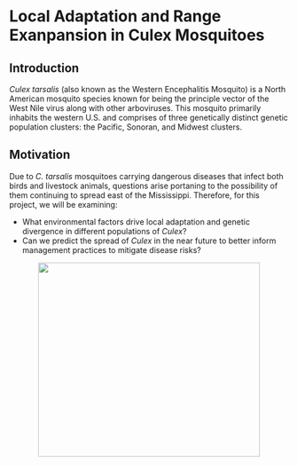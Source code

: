 # Local Adaptation and Range Exanpansion in Culex Mosquitoes
## Introduction
*Culex tarsalis* (also known as the Western Encephalitis Mosquito) is a North American mosquito species known for being the principle vector of the West Nile virus along with other arboviruses. This mosquito primarily inhabits the western U.S. and comprises of three genetically distinct genetic population clusters: the Pacific, Sonoran, and Midwest clusters.
## Motivation
Due to *C. tarsalis* mosquitoes carrying dangerous diseases that infect both birds and livestock animals, questions arise portaning to the possibility of them continuing to spread east of the Mississippi. Therefore, for this project, we will be examining:
  * What environmental factors drive local adaptation and genetic divergence in different populations of *Culex*?
  * Can we predict the spread of *Culex* in the near future to better inform management practices to mitigate disease risks?

<p align="center">
<img src="https://user-images.githubusercontent.com/97530809/155350986-35c19f43-21f5-4962-86a7-393d43c75888.png" width="400" height="350">
  </p>
